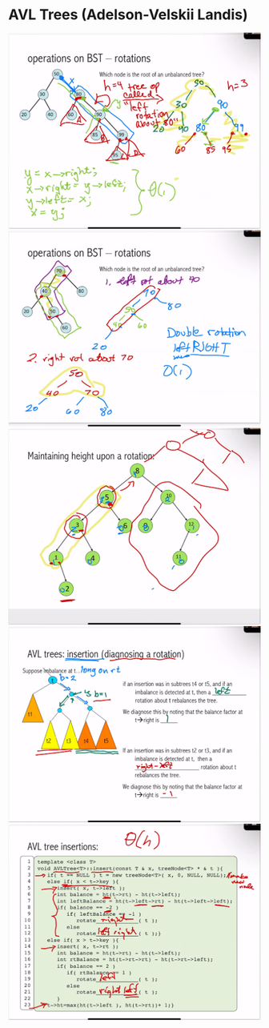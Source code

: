 # AVL Trees (Adelson-Velskii Landis)
![](media/avl1.png)  
![](media/avl2.png)  
![](media/avl3.png)  
![](media/avl4.png)  
![](media/avl5.png)  